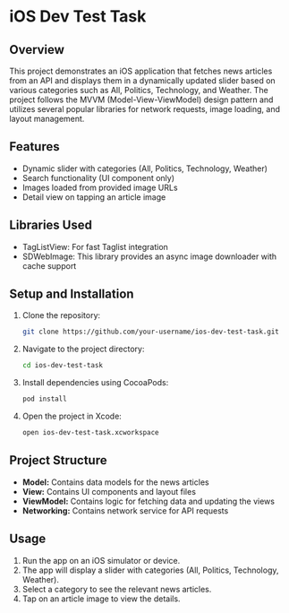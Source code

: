 
# iOS Dev Test Task

## Overview
This project demonstrates an iOS application that fetches news articles from an API and displays them in a dynamically updated slider based on various categories such as All, Politics, Technology, and Weather. The project follows the MVVM (Model-View-ViewModel) design pattern and utilizes several popular libraries for network requests, image loading, and layout management.

## Features
- Dynamic slider with categories (All, Politics, Technology, Weather)
- Search functionality (UI component only)
- Images loaded from provided image URLs
- Detail view on tapping an article image

## Libraries Used
- TagListView: For fast Taglist integration
- SDWebImage: This library provides an async image downloader with cache support

## Setup and Installation
1. Clone the repository:
   ```bash
   git clone https://github.com/your-username/ios-dev-test-task.git
   ```
2. Navigate to the project directory:
   ```bash
   cd ios-dev-test-task
   ```
3. Install dependencies using CocoaPods:
   ```bash
   pod install
   ```
4. Open the project in Xcode:
   ```bash
   open ios-dev-test-task.xcworkspace
   ```

## Project Structure
- **Model:** Contains data models for the news articles
- **View:** Contains UI components and layout files
- **ViewModel:** Contains logic for fetching data and updating the views
- **Networking:** Contains network service for API requests

## Usage
1. Run the app on an iOS simulator or device.
2. The app will display a slider with categories (All, Politics, Technology, Weather).
3. Select a category to see the relevant news articles.
4. Tap on an article image to view the details.
